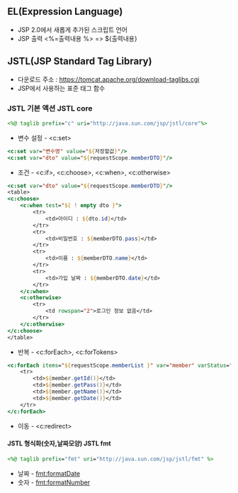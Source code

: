 ## EL(Expression Language) 
- JSP 2.0에서 새롭게 추가된 스크립트 언어
- JSP 출력 <%=출력내용 %> => ${출력내용}

## JSTL(JSP Standard Tag Library)
- 다운로드 주소 : https://tomcat.apache.org/download-taglibs.cgi
- JSP에서 사용하는 표준 태그 함수

### JSTL 기본 액션 JSTL core
```jsp
<%@ taglib prefix="c" uri="http://java.sun.com/jsp/jstl/core"%>
```
- 변수 설정 - <c:set>
```jsp
<c:set var="변수명" value="${저장할값}"/>
<c:set var="dto" value="${requestScope.memberDTO}"/>
```
- 조건 - <c:if>, <c:choose>, <c:when>, <c:otherwise>
```jsp
<c:set var="dto" value="${requestScope.memberDTO}"/>
<table>
<c:choose>
	<c:when test="${ ! empty dto }">
		<tr>
			<td>아이디 : ${dto.id}</td>
		</tr>
		<tr>
			<td>비밀번호 : ${memberDTO.pass}</td>
		</tr>
		<tr>
			<td>이름 : ${memberDTO.name}</td>
		</tr>
		<tr>
			<td>가입 날짜 : ${memberDTO.date}</td>
		</tr>
	</c:when>
	<c:otherwise>
		<tr>
			<td rowspan="2">로그인 정보 없음</td>
		</tr>
	</c:otherwise>
</c:choose>
</table>
```
- 반복	- <c:forEach>, <c:forTokens>
```jsp
<c:forEach items="${requestScope.memberList }" var="member" varStatus="st">
	<tr>
		<td>${member.getId()}</td>
		<td>${member.getPass()}</td>
		<td>${member.getName()}</td>
		<td>${member.getDate()}</td>
	</tr>
</c:forEach>
```
- 이동	- <c:redirect>
#### JSTL 형식화(숫자,날짜모양) JSTL fmt
```jsp
<%@ taglib prefix="fmt" uri="http://java.sun.com/jsp/jstl/fmt" %> 
```
- 날짜 - <fmt:formatDate>
- 숫자 - <fmt:formatNumber>


